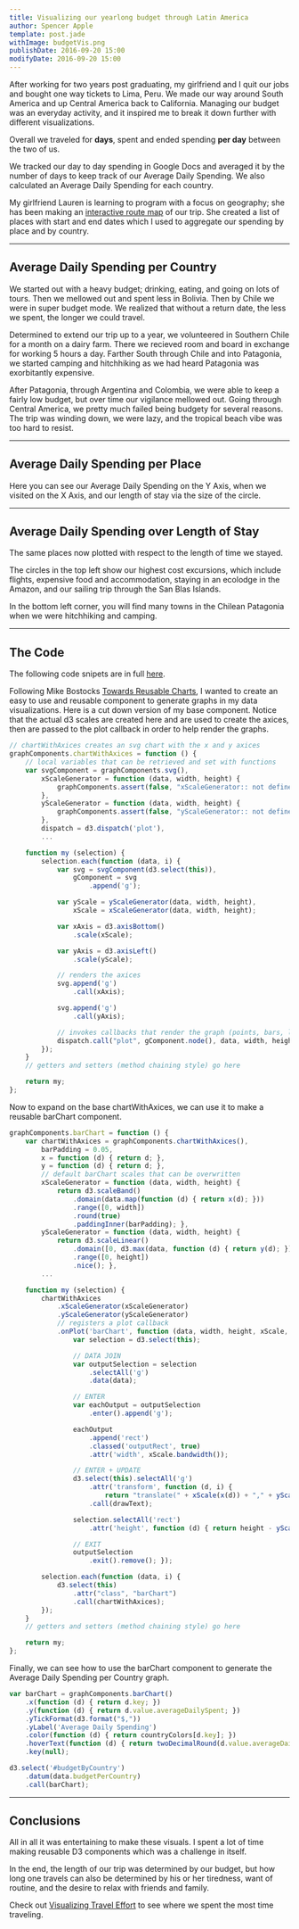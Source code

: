 ```yaml
---
title: Visualizing our yearlong budget through Latin America
author: Spencer Apple
template: post.jade
withImage: budgetVis.png
publishDate: 2016-09-20 15:00
modifyDate: 2016-09-20 15:00
---
```


After working for two years post graduating, my girlfriend and I quit our jobs and bought one way tickets to Lima, Peru.
We made our way around South America and up Central America back to California.
Managing our budget was an everyday activity, and it inspired me to break it down further with different visualizations.

<span class="more"><span>

<link rel="stylesheet" href="css/main.css"></link>
<script type="text/javascript" src="lib/d3.min.js"></script>
<script type="text/javascript" src="data/places.js"></script>
<script type="text/javascript" src="src/graphcomponents.js"></script>
<script type="text/javascript" src="src/visualization.js"></script>
<script type="text/javascript" src="src/main.js"></script>

Overall we traveled for **<span id="totalDays"></span> days**, spent **<span id="totalSpent"></span>** and ended spending **<span id="averageDailySpent"></span> per day** between the two of us.

We tracked our day to day spending in Google Docs and averaged it by the number of days to keep track of our Average Daily Spending. We also calculated an Average Daily Spending for each country. 

My girlfriend Lauren is learning to program with a focus on geography; she has been making an 
<a href="http://laurenmackey.com/route-map/" target="_blank">interactive route map</a> of our trip.
She created a list of places with start and end dates which I used to aggregate our spending by place and by country.

---
## Average Daily Spending per Country
<div id="budgetByCountry"></div>

We started out with a heavy budget; drinking, eating, and going on lots of tours. 
Then we mellowed out and spent less in Bolivia. 
Then by Chile we were in super budget mode. 
We realized that without a return date, the less we spent, the longer we could travel.

Determined to extend our trip up to a year, we volunteered in Southern Chile for a month on a dairy farm.
There we recieved room and board in exchange for working 5 hours a day.
Farther South through Chile and into Patagonia, we started camping and hitchhiking as we had heard Patagonia was exorbitantly expensive.

After Patagonia, through Argentina and Colombia, we were able to keep a fairly low budget, but over time our vigilance mellowed out. 
Going through Central America, we pretty much failed being budgety for several reasons. 
The trip was winding down, we were lazy, and the tropical beach vibe was too hard to resist.

---
## Average Daily Spending per Place
Here you can see our Average Daily Spending on the Y Axis, when we visited on the X Axis, and our length of stay via the size of the circle.
<div id="spendingPerPlace"></div>

---
## Average Daily Spending over Length of Stay
The same places now plotted with respect to the length of time we stayed.

The circles in the top left show our highest cost excursions, which include flights, expensive food and accommodation, staying in an ecolodge in the Amazon, and our sailing trip through the San Blas Islands.

In the bottom left corner, you will find many towns in the Chilean Patagonia when we were hitchhiking and camping.
<div id="avgVsLength"></div>

---
## The Code

The following code snipets are in full <a href="https://gitlab.com/splayemu/splayemu.gitlab.io/blob/master/contents/articles/traveling_on_a_budget/src/visualization.js#L337" target="_blank">here</a>.

Following Mike Bostocks <a href="https://bost.ocks.org/mike/chart/" target="_blank">Towards Reusable Charts</a>, I wanted to create an easy to use and reusable component to generate graphs in my data visualizations. 
Here is a cut down version of my base component.
Notice that the actual d3 scales are created here and are used to create the axices, then are passed to the plot callback in order to help render the graphs. 

```javascript
// chartWithAxices creates an svg chart with the x and y axices
graphComponents.chartWithAxices = function () {
    // local variables that can be retrieved and set with functions
    var svgComponent = graphComponents.svg(),
        xScaleGenerator = function (data, width, height) {
            graphComponents.assert(false, "xScaleGenerator:: not defined");
        },
        yScaleGenerator = function (data, width, height) {
            graphComponents.assert(false, "yScaleGenerator:: not defined");
        },
        dispatch = d3.dispatch('plot'),
        ...

    function my (selection) {
        selection.each(function (data, i) {
            var svg = svgComponent(d3.select(this)),
                gComponent = svg
                    .append('g');

            var yScale = yScaleGenerator(data, width, height),
                xScale = xScaleGenerator(data, width, height);

            var xAxis = d3.axisBottom()
                .scale(xScale);

            var yAxis = d3.axisLeft()
                .scale(yScale);

            // renders the axices
            svg.append('g')
                .call(xAxis);

            svg.append('g')
                .call(yAxis);

            // invokes callbacks that render the graph (points, bars, lines)
            dispatch.call("plot", gComponent.node(), data, width, height, xScale, yScale);
        });
    }
    // getters and setters (method chaining style) go here

    return my;
};
```

Now to expand on the base chartWithAxices, we can use it to make a reusable barChart component.

```javascript
graphComponents.barChart = function () {
    var chartWithAxices = graphComponents.chartWithAxices(),
        barPadding = 0.05,
        x = function (d) { return d; },
        y = function (d) { return d; },
        // default barChart scales that can be overwritten
        xScaleGenerator = function (data, width, height) {
            return d3.scaleBand()
                .domain(data.map(function (d) { return x(d); }))
                .range([0, width])
                .round(true)
                .paddingInner(barPadding); },
        yScaleGenerator = function (data, width, height) {
            return d3.scaleLinear()
                .domain([0, d3.max(data, function (d) { return y(d); })].reverse())
                .range([0, height])
                .nice(); },
        ...

    function my (selection) {
        chartWithAxices
            .xScaleGenerator(xScaleGenerator)
            .yScaleGenerator(yScaleGenerator)
            // registers a plot callback
            .onPlot('barChart', function (data, width, height, xScale, yScale) {
                var selection = d3.select(this);

                // DATA JOIN
                var outputSelection = selection
                    .selectAll('g')
                    .data(data);

                // ENTER
                var eachOutput = outputSelection
                    .enter().append('g');

                eachOutput
                    .append('rect')
                    .classed('outputRect', true)
                    .attr('width', xScale.bandwidth());

                // ENTER + UPDATE
                d3.select(this).selectAll('g')
                    .attr('transform', function (d, i) {
                        return "translate(" + xScale(x(d)) + "," + yScale(y(d)) + ")"; })
                    .call(drawText);

                selection.selectAll('rect')
                    .attr('height', function (d) { return height - yScale(y(d)); });

                // EXIT
                outputSelection
                    .exit().remove(); });

        selection.each(function (data, i) {
            d3.select(this)
                .attr("class", "barChart")
                .call(chartWithAxices);
        });
    }
    // getters and setters (method chaining style) go here

    return my;
};
```

Finally, we can see how to use the barChart component to generate the Average Daily Spending per Country graph.

```javascript
var barChart = graphComponents.barChart()
    .x(function (d) { return d.key; })
    .y(function (d) { return d.value.averageDailySpent; })
    .yTickFormat(d3.format("$,"))
    .yLabel('Average Daily Spending')
    .color(function (d) { return countryColors[d.key]; })
    .hoverText(function (d) { return twoDecimalRound(d.value.averageDailySpent); })
    .key(null);

d3.select('#budgetByCountry')
    .datum(data.budgetPerCountry)
    .call(barChart);
```


---
## Conclusions
All in all it was entertaining to make these visuals. 
I spent a lot of time making reusable D3 components which was a challenge in itself.

In the end, the length of our trip was determined by our budget, but how long one travels can also be determined by his or her tiredness, want of routine, and the desire to relax with friends and family.

Check out [Visualizing Travel Effort](/content/visualizing-travel-effort/) to see where we spent the most time traveling.
